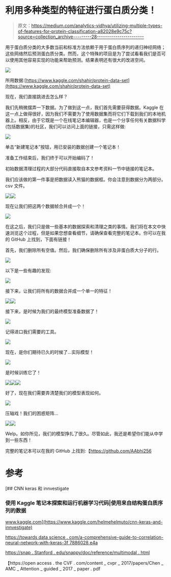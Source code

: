 # 利用多种类型的特征进行蛋白质分类！

> 原文：<https://medium.com/analytics-vidhya/utilizing-multiple-types-of-features-for-protein-classification-a82028e9c75c?source=collection_archive---------28----------------------->

用于蛋白质分类的大多数当前和标准方法依赖于用于蛋白质序列的递归神经网络；这些网络然后预测蛋白质分类。然而，这个特殊的项目是为了尝试看看我们是否可以使用其他容易实现的功能来帮助预测。结果表明还有很大的改进空间。

![](img/29c6532bcc761977f59846f271334770.png)

所用数据:[https://www.kaggle.com/shahir/protein-data-set](https://www.kaggle.com/shahir/protein-data-set)

现在，我们直接跳进去怎么样？

我们先稍微摆弄一下数据。为了做到这一点，我们首先需要获得数据。Kaggle 在这一点上做得很好，因为我们不需要为了使用数据集而将它们下载到我们的本地机器上。相反，由于它既是一个在线笔记本编辑器，也是一个分享任何有关数据科学(包括数据集)的社区，我们可以访问上面的链接，只需这样做:

![](img/d699909960028b349e7ee3e3c65cf400.png)

单击“新建笔记本”按钮，用已安装的数据创建一个笔记本！

准备工作结束后，我们终于可以开始编码了！

初始数据清理过程的大部分代码直接取自本文参考资料一节中链接的笔记本。

我们应该做的第一件事是把数据读入熊猫的数据框。你会注意到数据分为两部分。csv 文件。

![](img/b3632476422c6d15bc7238e422201fa3.png)![](img/b3c0ecdc54f211c417b03a9e9fa554cb.png)

现在让我们把这两个数据帧合并成一个！

![](img/1a072891673815bb741593429e4b812a.png)

在这之后，我们只是做一些基本的数据探索和清理之类的事情。我们将在本文中快速浏览这个过程，但是如果您想查看细节，请确保查看完整的笔记本。你可以在我的 GitHub 上找到，下面有链接！

首先，我们删除所有空值。然后，我们确保删除所有涉及非蛋白质大分子的行。

![](img/88007126099e9665f68931fd6f9edf0b.png)

以下是一些有趣的发现:

![](img/60c6a1b2d484137bccd7c4d19cff393c.png)

接下来，让我们将所有的数据合并成一个单一的特征！

![](img/b0c6c710cc6e3f49d622c59ce50b6daa.png)![](img/56b5ffd3b8e5c8fd9edb415ee90a28e7.png)

接下来，是时候为我们的最终模型准备数据了！

![](img/c90278b69e310edebbe7858639d93147.png)

记得进口我们需要的工具。

![](img/b89ffe6107ef03460d0b07491b7efc20.png)

现在，是你们期待已久的时候了…实际模型！

![](img/2847ee2764d543c45afff06871658ed7.png)

是时候训练它了！

![](img/0e95a169ba65fc20ead4a51b36d06221.png)![](img/be0762660dbf8e086e31037b78143171.png)![](img/6427b5204222943f26ebdf6e5481542e.png)

好了，现在我们需要弄清楚我们的模型表现如何。

![](img/4b6dfd0ff0f9b519ca92f7061e13e82a.png)

压轴戏！我们的困惑矩阵…

![](img/41321c1685063784f0e7aba326028f4a.png)![](img/1d0cb062392ee5e58e91f59308101531.png)

Welp。如你所见，我们的模型挣扎了很久。尽管如此，我还是希望你们能从中学到一些东西！

完整的笔记本可以在我的 GitHub 上找到:【https://github.com/AAbhi256 

# 参考

[](https://www.kaggle.com/helmehelmuto/cnn-keras-and-innvestigate) [## CNN keras 和 innvestigate

### 使用 Kaggle 笔记本探索和运行机器学习代码|使用来自结构蛋白质序列的数据

www.kaggle.com](https://www.kaggle.com/helmehelmuto/cnn-keras-and-innvestigate) 

[https://towards data science . com/a-comprehensive-guide-to-correlation-neural-network-with-keras-3f 7886028 e4a](https://towardsdatascience.com/a-comprehensive-guide-to-correlational-neural-network-with-keras-3f7886028e4a)

[https://snap . Stanford . edu/snappy/doc/reference/multimodal . html](https://snap.stanford.edu/snappy/doc/reference/multimodal.html)

【https://open access . the CVF . com/content _ cvpr _ 2017/papers/Chen _ AMC _ Attention _ guided _ 2017 _ paper . pdf